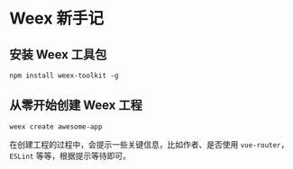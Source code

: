 # Weex 新手记
## 安装 Weex 工具包
`npm install weex-toolkit -g`

## 从零开始创建 Weex 工程
`weex create awesome-app`

在创建工程的过程中，会提示一些关键信息，比如作者、是否使用 `vue-router`，`ESLint` 等等，根据提示等待即可。

